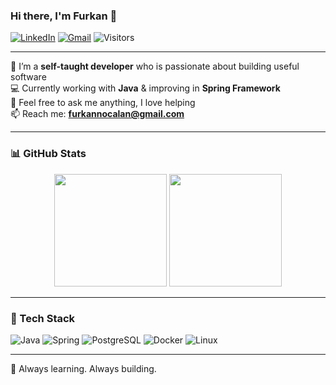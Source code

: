 ### Hi there, I'm Furkan 👋

[![LinkedIn](https://img.shields.io/badge/LinkedIn-%230A66C2.svg?&style=for-the-badge&logo=linkedin&logoColor=white)](https://www.linkedin.com/in/furkan-ocalan-16186a174/)
[![Gmail](https://img.shields.io/badge/Gmail-D14836?style=for-the-badge&logo=gmail&logoColor=white)](mailto:furkannocalan@gmail.com)
![Visitors](https://komarev.com/ghpvc/?username=furkaano&style=for-the-badge)

---

🎯 I’m a **self-taught developer** who is passionate about building useful software  
💻 Currently working with **Java** & improving in **Spring Framework**  
💬 Feel free to ask me anything, I love helping  
📫 Reach me: **furkannocalan@gmail.com**

---

### 📊 GitHub Stats

<div align="center">
  <img height="180em" src="  https://github-readme-stats.vercel.app/api?username=furkaano&count_private=true&show_icons=true&cache_seconds=0&theme=radical" />
  <img height="180em" src="https://github-readme-stats.vercel.app/api/top-langs/?username=furkaano&layout=compact&hide_border=true&theme=radical&langs_count=8" />
</div>

---

### 🚀 Tech Stack

![Java](https://img.shields.io/badge/Java-ED8B00?style=for-the-badge&logo=java&logoColor=white)
![Spring](https://img.shields.io/badge/Spring-6DB33F?style=for-the-badge&logo=spring&logoColor=white)
![PostgreSQL](https://img.shields.io/badge/PostgreSQL-316192?style=for-the-badge&logo=postgresql&logoColor=white)
![Docker](https://img.shields.io/badge/Docker-0db7ed?style=for-the-badge&logo=docker&logoColor=white)
![Linux](https://img.shields.io/badge/Linux-FCC624?style=for-the-badge&logo=linux&logoColor=black)

---

🧠 Always learning. Always building.
